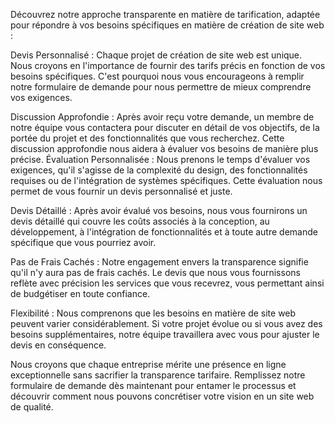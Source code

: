 ---
---

Découvrez notre approche transparente en matière de tarification, adaptée pour répondre à vos besoins spécifiques en matière de création de site web :

Devis Personnalisé : Chaque projet de création de site web est unique. Nous croyons en l'importance de fournir des tarifs précis en fonction de vos besoins spécifiques. C'est pourquoi nous vous encourageons à remplir notre formulaire de demande pour nous permettre de mieux comprendre vos exigences.

Discussion Approfondie : Après avoir reçu votre demande, un membre de notre équipe vous contactera pour discuter en détail de vos objectifs, de la portée du projet et des fonctionnalités que vous recherchez. Cette discussion approfondie nous aidera à évaluer vos besoins de manière plus précise.
Évaluation Personnalisée : Nous prenons le temps d'évaluer vos exigences, qu'il s'agisse de la complexité du design, des fonctionnalités requises ou de l'intégration de systèmes spécifiques. Cette évaluation nous permet de vous fournir un devis personnalisé et juste.

Devis Détaillé : Après avoir évalué vos besoins, nous vous fournirons un devis détaillé qui couvre les coûts associés à la conception, au développement, à l'intégration de fonctionnalités et à toute autre demande spécifique que vous pourriez avoir.

Pas de Frais Cachés : Notre engagement envers la transparence signifie qu'il n'y aura pas de frais cachés. Le devis que nous vous fournissons reflète avec précision les services que vous recevrez, vous permettant ainsi de budgétiser en toute confiance.

Flexibilité : Nous comprenons que les besoins en matière de site web peuvent varier considérablement. Si votre projet évolue ou si vous avez des besoins supplémentaires, notre équipe travaillera avec vous pour ajuster le devis en conséquence.

Nous croyons que chaque entreprise mérite une présence en ligne exceptionnelle sans sacrifier la transparence tarifaire. Remplissez notre formulaire de demande dès maintenant pour entamer le processus et découvrir comment nous pouvons concrétiser votre vision en un site web de qualité.
